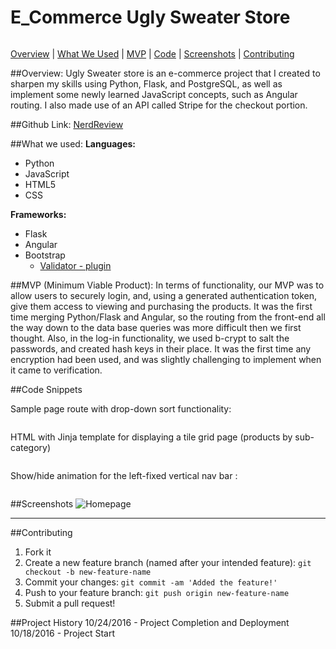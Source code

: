 # E_Commerce Ugly Sweater Store
######
[Overview](https://github.com/robdunn220/E_Commerce#overview)   |   [What We Used](https://github.com/robdunn220/E_Commerce#what-we-used)   |   [MVP](https://github.com/robdunn220/E_Commerce#mvp-minimum-viable-product)   |    [Code](https://github.com/robdunn220/E_Commerce#code-snippets)   | [Screenshots](https://github.com/robdunn220/E_Commerce#screenshots)   |   [Contributing](https://github.com/robdunn220/E_Commerce##contributing)

##Overview:
Ugly Sweater store is an e-commerce project that I created to sharpen my skills using Python, Flask, and PostgreSQL, as well as implement some newly learned JavaScript concepts, such as Angular routing. I also made use of an API called Stripe for the checkout portion.

##Github Link:
[NerdReview](https://github.com/DigitalCrafts-September-2016-Cohort/team_freedom_nerdreview.git)

##What we used:
**Languages:**  
* Python
* JavaScript
* HTML5
* CSS

**Frameworks:**  
* Flask
* Angular
* Bootstrap
  * [Validator - plugin](https://1000hz.github.io/bootstrap-validator/)

##MVP (Minimum Viable Product):
In terms of functionality, our MVP was to allow users to securely login, and, using a generated authentication token, give them access to viewing and purchasing the products. It was the first time merging Python/Flask and Angular, so the routing from the front-end all the way down to the data base queries was more difficult then we first thought. Also, in the log-in functionality, we used b-crypt to salt the passwords, and created hash keys in their place. It was the first time any encryption had been used, and was slightly challenging to implement when it came to verification.

##Code Snippets

Sample page route with drop-down sort functionality:
```Python

```

HTML with Jinja template for displaying a tile grid page (products by sub-category)
```html

```

Show/hide animation for the left-fixed vertical nav bar :
```JavaScript

```

##Screenshots
![Homepage](static/img/Homepage.png)

********

##Contributing
1. Fork it
2. Create a new feature branch (named after your intended feature): `git checkout -b new-feature-name`
3. Commit your changes: `git commit -am 'Added the feature!'`
4. Push to your feature branch: `git push origin new-feature-name`
5. Submit a pull request!

##Project History
10/24/2016 - Project Completion and Deployment  
10/18/2016 - Project Start
